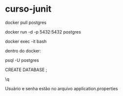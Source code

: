 # curso-junit


docker pull postgres

docker run -d -p 5432:5432 <nome-qualquer> postgres
  
docker exec -it <id-conteiner> bash



dentro do docker:

psql -U postgres

CREATE DATABASE <nome-base>;
  
\q

Usuário e senha estão no arquivo application.properties
